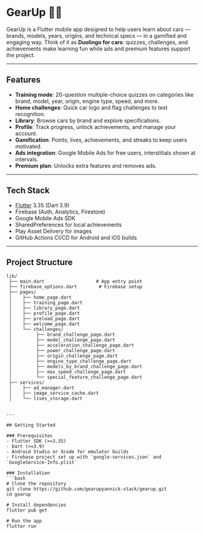 # GearUp 🚗📱

GearUp is a Flutter mobile app designed to help users learn about cars — brands, models, years, origins, and technical specs — in a gamified and engaging way. Think of it as **Duolingo for cars**: quizzes, challenges, and achievements make learning fun while ads and premium features support the project.

---

## Features

- **Training mode**: 20-question multiple-choice quizzes on categories like brand, model, year, origin, engine type, speed, and more.
- **Home challenges**: Quick car logo and flag challenges to test recognition.
- **Library**: Browse cars by brand and explore specifications.
- **Profile**: Track progress, unlock achievements, and manage your account.
- **Gamification**: Points, lives, achievements, and streaks to keep users motivated.
- **Ads integration**: Google Mobile Ads for free users, interstitials shown at intervals.
- **Premium plan**: Unlocks extra features and removes ads.

---

## Tech Stack

- [Flutter](https://flutter.dev/) 3.35 (Dart 3.9)
- Firebase (Auth, Analytics, Firestore)
- Google Mobile Ads SDK
- SharedPreferences for local achievements
- Play Asset Delivery for images
- GitHub Actions CI/CD for Android and iOS builds

---

## Project Structure

```plaintext
lib/
 ├── main.dart                   # App entry point
 ├── firebase_options.dart        # Firebase setup
 ├── pages/
 │    ├── home_page.dart
 │    ├── training_page.dart
 │    ├── library_page.dart
 │    ├── profile_page.dart
 │    ├── preload_page.dart
 │    ├── welcome_page.dart
 │    └── challenges/
 │         ├── brand_challenge_page.dart
 │         ├── model_challenge_page.dart
 │         ├── acceleration_challenge_page.dart
 │         ├── power_challenge_page.dart
 │         ├── origin_challenge_page.dart
 │         ├── engine_type_challenge_page.dart
 │         ├── models_by_brand_challenge_page.dart
 │         ├── max_speed_challenge_page.dart
 │         └── special_feature_challenge_page.dart
 ├── services/
 │    ├── ad_manager.dart
 │    ├── image_service_cache.dart
 │    └── lives_storage.dart


---

## Getting Started

### Prerequisites
- Flutter SDK (>=3.35)
- Dart (>=3.9)
- Android Studio or Xcode for emulator builds
- Firebase project set up with `google-services.json` and `GoogleService-Info.plist`

### Installation
```bash
# Clone the repository
git clone https://github.com/gearupyannick-stack/gearup.git
cd gearup

# Install dependencies
flutter pub get

# Run the app
flutter run
